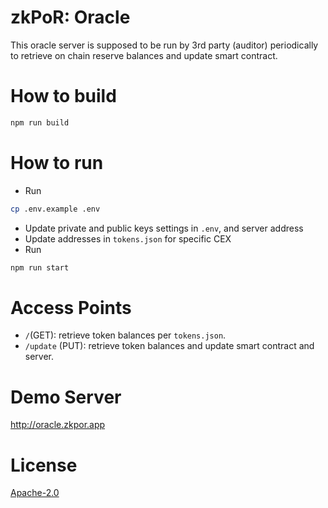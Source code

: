 # zkPoR: Oracle
This oracle server is supposed to be run by 3rd party (auditor) periodically to retrieve on chain reserve balances and update smart contract.

# How to build
```sh
npm run build
```

# How to run 
- Run
```sh
cp .env.example .env
```
- Update private and public keys settings in `.env`, and server address
- Update addresses in `tokens.json` for specific CEX
- Run
```sh
npm run start
```

# Access Points
- `/`(GET): retrieve token balances per `tokens.json`.
- `/update` (PUT): retrieve token balances and update smart contract and server.

# Demo Server
http://oracle.zkpor.app

# License
[Apache-2.0](LICENSE)
